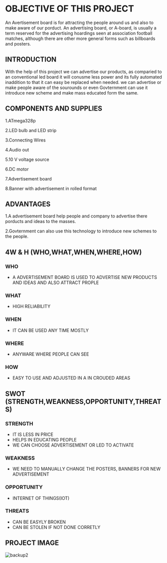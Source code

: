 # OBJECTIVE OF THIS PROJECT
An  Avertisement board is for attracting the people around us and also to make aware of our porduct. An advertising board, or A-board, is usually a term reserved for the advertising hoardings seen at association football matches, although there are other more general forms such as billboards and posters.
## INTRODUCTION
With the help of this project we can advertise our products, as comparied to an conventional led board it will conusme less power and its fully automated inaddition to that it can easy be replaced when needed. we can advertise or make people aware of the sourounds or even Govternment can use it introduce new scheme and make mass educated form the same. 
## COMPONENTS AND SUPPLIES
1.ATmega328p 

2.LED bulb and LED strip

3.Connecting Wires

4.Audio out

5.10 V voltage source

6.DC motor

7.Advertisement board

8.Banner with advertisement in rolled format
## ADVANTAGES
1.A advertisement board help people and company to advertise there porducts and ideas to the masses.

2.Govternment can also use this technology to introduce new schemes to the people. 
## 4W & H (WHO,WHAT,WHEN,WHERE,HOW)
### WHO
*  A ADVERTISEMENT BOARD IS USED TO ADVERTISE NEW PRODUCTS AND IDEAS AND ALSO ATTRACT PROPLE
### WHAT
*  HIGH RELIABILITY
### WHEN
*  IT CAN BE USED ANY TIME MOSTLY
### WHERE
*  ANYWARE WHERE PEOPLE CAN SEE
### HOW
*  EASY TO USE AND ADJUSTED IN A IN CROUDED AREAS
## SWOT (STRENGTH,WEAKNESS,OPPORTUNITY,THREATS)
### STRENGTH
*  IT IS LESS IN PRICE
*  HELPS IN EDUCATING PEOPLE
*  WE CAN CHOOSE ADVERTISEMENT OR LED TO ACTIVATE
### WEAKNESS
*  WE NEED TO MANUALLY CHANGE THE POSTERS, BANNERS FOR NEW ADVERTISEMENT
### OPPORTUNITY
*  INTERNET OF THINGS(IOT)
### THREATS
*  CAN BE EASYLY BROKEN
*  CAN BE STOLEN IF NOT DONE CORRETLY
## PROJECT IMAGE
![backup2](https://user-images.githubusercontent.com/104137902/164801465-8aa81e47-8772-4762-b0e8-a6a11599f58c.png)
